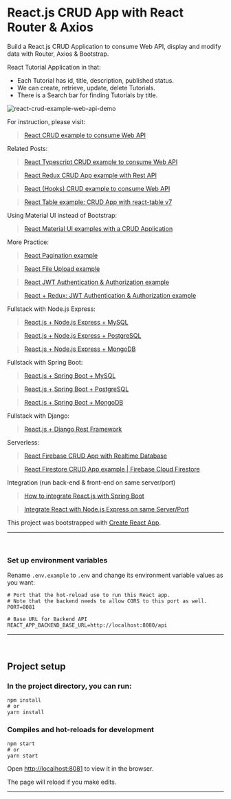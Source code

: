 # React.js CRUD App with React Router & Axios

Build a React.js CRUD Application to consume Web API, display and modify data with Router, Axios & Bootstrap.

React Tutorial Application in that:
- Each Tutorial has id, title, description, published status.
- We can create, retrieve, update, delete Tutorials.
- There is a Search bar for finding Tutorials by title.

![react-crud-example-web-api-demo](react-crud-example-web-api-demo.png)

For instruction, please visit:
> [React CRUD example to consume Web API](https://bezkoder.com/react-crud-web-api/)

Related Posts:
> [React Typescript CRUD example to consume Web API](https://bezkoder.com/react-typescript-axios/)

> [React Redux CRUD App example with Rest API](https://bezkoder.com/react-redux-crud-example/)

> [React (Hooks) CRUD example to consume Web API](https://bezkoder.com/react-hooks-crud-axios-api/)

> [React Table example: CRUD App with react-table v7](https://bezkoder.com/react-table-example-hooks-crud/)

Using Material UI instead of Bootstrap:
> [React Material UI examples with a CRUD Application](https://bezkoder.com/react-material-ui-examples-crud/)

More Practice:
> [React Pagination example](https://bezkoder.com/react-pagination-material-ui/)

> [React File Upload example](https://bezkoder.com/react-file-upload-axios/)

> [React JWT Authentication & Authorization example](https://bezkoder.com/react-jwt-auth/)

> [React + Redux: JWT Authentication & Authorization example](https://bezkoder.com/react-redux-jwt-auth/)

Fullstack with Node.js Express:
> [React.js + Node.js Express + MySQL](https://bezkoder.com/react-node-express-mysql/)

> [React.js + Node.js Express + PostgreSQL](https://bezkoder.com/react-node-express-postgresql/)

> [React.js + Node.js Express + MongoDB](https://bezkoder.com/react-node-express-mongodb-mern-stack/)

Fullstack with Spring Boot:
> [React.js + Spring Boot + MySQL](https://bezkoder.com/react-spring-boot-crud/)

> [React.js + Spring Boot + PostgreSQL](https://bezkoder.com/spring-boot-react-postgresql/)

> [React.js + Spring Boot + MongoDB](https://bezkoder.com/react-spring-boot-mongodb/)

Fullstack with Django:

> [React.js + Django Rest Framework](https://bezkoder.com/django-react-axios-rest-framework/)

Serverless:
> [React Firebase CRUD App with Realtime Database](https://bezkoder.com/react-firebase-crud/)

> [React Firestore CRUD App example | Firebase Cloud Firestore](https://bezkoder.com/react-firestore-crud/)

Integration (run back-end & front-end on same server/port)
> [How to integrate React.js with Spring Boot](https://bezkoder.com/integrate-reactjs-spring-boot/)

> [Integrate React with Node.js Express on same Server/Port](https://bezkoder.com/integrate-react-express-same-server-port/)


This project was bootstrapped with [Create React App](https://github.com/facebook/create-react-app).

---

&nbsp;

### Set up environment variables

Rename `.env.example` to `.env` and change its environment variable values as you want:
```
# Port that the hot-reload use to run this React app.
# Note that the backend needs to allow CORS to this port as well.
PORT=8081

# Base URL for Backend API
REACT_APP_BACKEND_BASE_URL=http://localhost:8080/api
```

---

&nbsp;

## Project setup

### In the project directory, you can run:

```
npm install
# or
yarn install
```

### Compiles and hot-reloads for development

```
npm start
# or
yarn start
```

Open [http://localhost:8081](http://localhost:8081) to view it in the browser.

The page will reload if you make edits.

---
